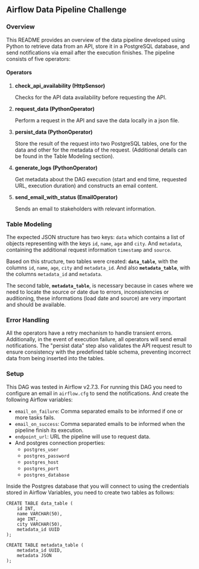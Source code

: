 ## Airflow Data Pipeline Challenge

### Overview

This README provides an overview of the data pipeline developed using Python to retrieve data from an API, store it in a PostgreSQL database, and send notifications via email after the execution finishes. The pipeline consists of five operators:

#### Operators

1. **check_api_availability (HttpSensor)**

    Checks for the API data availability before requesting the API.
   
2. **request_data (PythonOperator)**
    
    Perform a request in the API and save the data locally in a json file.

3. **persist_data (PythonOperator)**
    
    Store the result of the request into two PostgreSQL tables, one for the data and other for the metadata of the request. (Additional details can be found in the Table Modeling section).

4. **generate_logs (PythonOperator)**

    Get metadata about the DAG execution (start and end time, requested URL, execution duration) and constructs an email content.

5. **send_email_with_status (EmailOperator)**

    Sends an email to stakeholders with relevant information.

### Table Modeling

The expected JSON structure has two keys: `data` which contains a list of objects representing with the keys `id`, `name`, `age` and `city`. And `metadata`, containing the additional request information `timestamp` and `source`.

Based on this structure, two tables were created: **`data_table`**, with the columns `id`, `name`, `age`, `city` and `metadata_id`. And also **`metadata_table`**, with the columns `metadata_id` and `metadata`. 

The second table, **`metadata_table`**, is necessary because in cases where we need to locate the source or date due to errors, inconsistencies or auditioning, these informations (load date and source) are very important and should be available.


### Error Handling

All the operators have a retry mechanism to handle transient errors. Additionally, in the event of execution failure, all operators will send email notifications. The "persist data" step also validates the API request result to ensure consistency with the predefined table schema, preventing incorrect data from being inserted into the tables.


### Setup

This DAG was tested in Airflow v2.7.3. For running this DAG you need to configure an email in `airflow.cfg` to send the notifications. And create the following Airflow variables:

- `email_on_failure`: Comma separated emails to be informed if one or more tasks fails.
- `email_on_success`: Comma separated emails to be informed when the pipeline finish its execution.
- `endpoint_url`: URL the pipeline will use to request data.
- And postgres connection properties:
    - `postgres_user`
    - `postgres_password`
    - `postgres_host`
    - `postgres_port`
    - `postgres_database`


Inside the Postgres database that you will connect to using the credentials stored in Airflow Variables, you need to create two tables as follows:

```
CREATE TABLE data_table (
    id INT,
    name VARCHAR(50),
    age INT,
    city VARCHAR(50),
    metadata_id UUID
);

CREATE TABLE metadata_table (
    metadata_id UUID,
    metadata JSON
);
```

